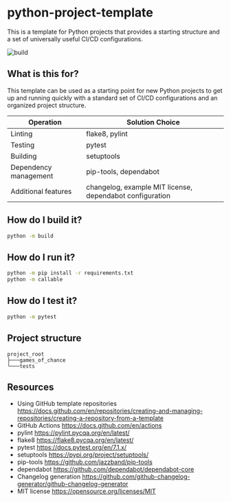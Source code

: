 # python-project-template

This is a template for Python projects that provides a starting structure and a set of universally useful CI/CD configurations.

![build](https://github.com/viperior/python-project-template/actions/workflows/python-app.yml/badge.svg)

## What is this for?

This template can be used as a starting point for new Python projects to get up and running quickly with a standard set of CI/CD configurations and an organized project structure.

| Operation             | Solution Choice                                          |
| --------------------- | -------------------------------------------------------- |
| Linting               | flake8, pylint                                           |
| Testing               | pytest                                                   |
| Building              | setuptools                                               |
| Dependency management | pip-tools, dependabot                                    |
| Additional features   | changelog, example MIT license, dependabot configuration |

## How do I build it?

```bash
python -m build
```

## How do I run it?

```bash
python -m pip install -r requirements.txt
python -m callable
```

## How do I test it?

```bash
python -m pytest
```

## Project structure

``` text
project_root
├───games_of_chance
└───tests
```

## Resources

- Using GitHub template repositories <https://docs.github.com/en/repositories/creating-and-managing-repositories/creating-a-repository-from-a-template>
- GitHub Actions <https://docs.github.com/en/actions>
- pylint <https://pylint.pycqa.org/en/latest/>
- flake8 <https://flake8.pycqa.org/en/latest/>
- pytest <https://docs.pytest.org/en/7.1.x/>
- setuptools <https://pypi.org/project/setuptools/>
- pip-tools <https://github.com/jazzband/pip-tools>
- dependabot <https://github.com/dependabot/dependabot-core>
- Changelog generation <https://github.com/github-changelog-generator/github-changelog-generator>
- MIT license <https://opensource.org/licenses/MIT>
